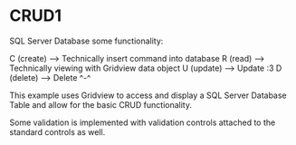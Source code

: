 # CRUD1
SQL Server Database some functionality:

C (create) --> Technically insert command into database
R (read) --> Technically viewing with Gridview data object
U (update) --> Update :3
D (delete) --> Delete ^-^

This example uses Gridview to access and display a SQL Server Database Table and allow for the basic CRUD functionality.

Some validation is implemented with validation controls attached to the standard controls as well.
